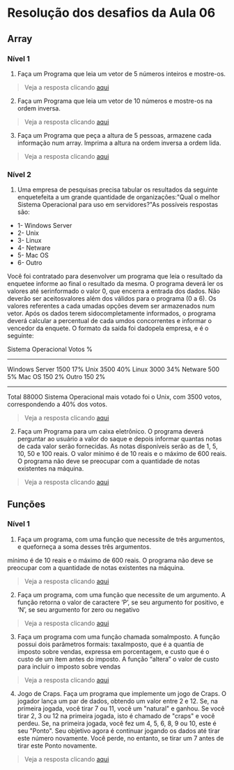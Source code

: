 # Resolução dos desafios da Aula 06

## Array

### Nível 1
1. Faça um Programa que leia um vetor de 5 números inteiros e mostre-os.
> Veja a resposta clicando [aqui](src/Array/ExNv01_01.kt)

2. Faça um Programa que leia um vetor de 10 números e mostre-os na ordem inversa.
> Veja a resposta clicando [aqui](src/Array/ExNv01_02.kt)

3. Faça um Programa que peça a altura de 5 pessoas, armazene cada informação num array. 
Imprima a altura na ordem inversa a ordem lida.
> Veja a resposta clicando [aqui](src/Array/ExNv01_03.kt)

### Nível 2

1. Uma empresa de pesquisas precisa tabular os resultados da seguinte enquetefeita a um grande quantidade de organizações:"Qual o melhor Sistema Operacional para uso em servidores?"As possíveis respostas são:
 - 1- Windows Server
 - 2- Unix
 - 3- Linux
 - 4- Netware
 - 5- Mac OS
 - 6- Outro
 
 Você foi contratado para desenvolver um programa que leia o resultado da enquetee informe ao final o resultado da mesma. O programa deverá ler os valores até serinformado o valor 0, que encerra a entrada dos dados. Não deverão ser aceitosvalores além dos válidos para o programa (0 a 6). Os valores referentes a cada umadas opções devem ser armazenados num vetor. Após os dados terem sidocompletamente informados, o programa deverá calcular a percentual de cada umdos concorrentes e informar o vencedor da enquete. O formato da saída foi dadopela empresa, e é o seguinte:
 
 Sistema Operacional     Votos   %
 -------------------     -----   ---
 Windows Server           1500   17%
 Unix                     3500   40%
 Linux                    3000   34%
 Netware                   500    5%
 Mac OS                    150    2%
 Outro                     150    2%
 -------------------     -----
 Total                    8800O 
 Sistema Operacional mais votado foi o Unix, com 3500 votos,
 correspondendo a 40% dos votos.

 > Veja a resposta clicando [aqui](src/Array/ExNv02_01.kt)



2. Faça um Programa para um caixa eletrônico. O programa deverá perguntar ao
usuário a valor do saque e depois informar quantas notas de cada valor serão
fornecidas. As notas disponíveis serão as de 1, 5, 10, 50 e 100 reais. O valor
mínimo é de 10 reais e o máximo de 600 reais. O programa não deve se preocupar
com a quantidade de notas existentes na máquina.

 > Veja a resposta clicando [aqui](src/Array/ExNv02_02.kt)


## Funções

### Nível 1

1.  Faça um programa, com uma função que necessite de três argumentos, 
e queforneça a soma desses três argumentos.

mínimo é de 10 reais e o máximo de 600 reais. O programa não deve se preocupar
com a quantidade de notas existentes na máquina.

 > Veja a resposta clicando [aqui](src/Functions/ExNv01_01.kt)

2. Faça um programa, com uma função que necessite de um argumento. 
A função retorna o valor de caractere ‘P’, se seu argumento for positivo, 
e ‘N’, se seu argumento for zero ou negativo

 > Veja a resposta clicando [aqui](src/Functions/ExNv01_02.kt)

3. Faça um programa com uma função chamada somaImposto. 
A função possui dois parâmetros formais: taxaImposto, 
que é a quantia de imposto sobre vendas, expressa em porcentagem, 
e custo que é o custo de um item antes do imposto. 
A função “altera” o valor de custo para incluir o imposto sobre vendas

 > Veja a resposta clicando [aqui](src/Functions/ExNv01_03.kt)

4. Jogo de Craps. Faça um programa que implemente um jogo de Craps. 
O jogador lança um par de dados, obtendo um valor entre 2 e 12. Se, 
na primeira jogada, você tirar 7 ou 11, você um "natural" e ganhou. 
Se você tirar 2, 3 ou 12 na primeira jogada, isto é chamado de "craps" 
e você perdeu. Se, na primeira jogada, você fez um 4, 5, 6, 8, 9 ou 10,
este é seu "Ponto". Seu objetivo agora é continuar jogando os dados até 
tirar este número novamente. Você perde, no entanto, se tirar um 7 antes 
de tirar este Ponto novamente.

 > Veja a resposta clicando [aqui](src/Functions/ExNv01_04.kt)